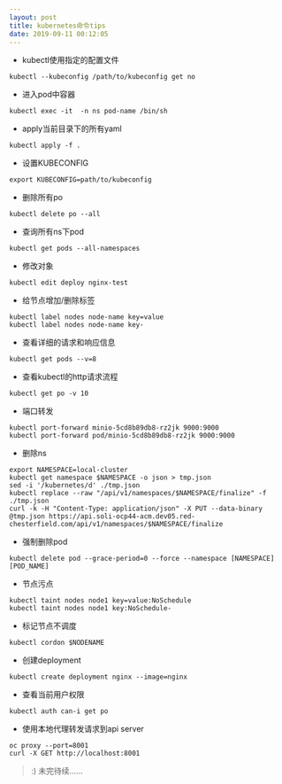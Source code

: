 ```yaml
---
layout: post
title: kubernetes命令tips
date: 2019-09-11 00:12:05
---
```


- kubectl使用指定的配置文件

```
kubectl --kubeconfig /path/to/kubeconfig get no
```

- 进入pod中容器

```
kubectl exec -it  -n ns pod-name /bin/sh
```

- apply当前目录下的所有yaml

```
kubectl apply -f .
```

- 设置KUBECONFIG

```
export KUBECONFIG=path/to/kubeconfig
```

- 删除所有po

```
kubectl delete po --all
```

- 查询所有ns下pod

```
kubectl get pods --all-namespaces
```

- 修改对象

```
kubectl edit deploy nginx-test
```

- 给节点增加/删除标签

```
kubectl label nodes node-name key=value
kubectl label nodes node-name key-
```

- 查看详细的请求和响应信息

```
kubectl get pods --v=8
```

- 查看kubectl的http请求流程

```
kubectl get po -v 10
```

- 端口转发

```
kubectl port-forward minio-5cd8b89db8-rz2jk 9000:9000
kubectl port-forward pod/minio-5cd8b89db8-rz2jk 9000:9000
```

- 删除ns

```
export NAMESPACE=local-cluster
kubectl get namespace $NAMESPACE -o json > tmp.json
sed -i '/kubernetes/d' ./tmp.json
kubectl replace --raw "/api/v1/namespaces/$NAMESPACE/finalize" -f ./tmp.json
curl -k -H "Content-Type: application/json" -X PUT --data-binary @tmp.json https://api.soli-ocp44-acm.dev05.red-chesterfield.com/api/v1/namespaces/$NAMESPACE/finalize
```

- 强制删除pod

```
kubectl delete pod --grace-period=0 --force --namespace [NAMESPACE] [POD_NAME]
```

- 节点污点

```
kubectl taint nodes node1 key=value:NoSchedule
kubectl taint nodes node1 key:NoSchedule-
```

- 标记节点不调度

```
kubectl cordon $NODENAME
```

- 创建deployment

```
kubectl create deployment nginx --image=nginx
```

- 查看当前用户权限

```
kubectl auth can-i get po
```

- 使用本地代理转发请求到api server

```
oc proxy --port=8001
curl -X GET http://localhost:8001
```

> :) 未完待续......
